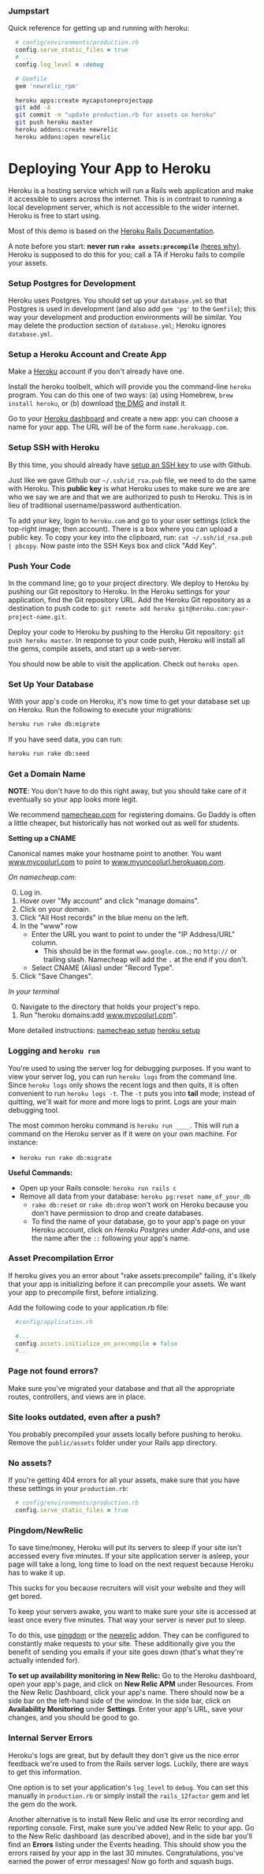 ### Jumpstart

Quick reference for getting up and running with heroku:

```ruby
  # config/environments/production.rb
  config.serve_static_files = true
  # ...
  config.log_level = :debug
```

```ruby
  # Gemfile
  gem 'newrelic_rpm'
```

```sh
  heroku apps:create mycapstoneprojectapp
  git add -A
  git commit -m "update production.rb for assets on heroku"
  git push heroku master
  heroku addons:create newrelic
  heroku addons:open newrelic
```

# Deploying Your App to Heroku

Heroku is a hosting service which will run a Rails web application and
make it accessible to users across the internet. This is in contrast
to running a local development server, which is not accessible to the
wider internet. Heroku is free to start using.

Most of this demo is based on the
[Heroku Rails Documentation][heroku-rails-docs].

A note before you start: **never run `rake
assets:precompile`** [(heres why)][asset-rails-doc]. Heroku is supposed
to do this for you; call a TA if Heroku fails to compile your assets.

[heroku-rails-docs]: https://devcenter.heroku.com/articles/rails3
[asset-rails-doc]: http://guides.rubyonrails.org/asset_pipeline.html#precompiling-assets

### Setup Postgres for Development

Heroku uses Postgres. You should set up your `database.yml` so that
Postgres is used in development (and also add `gem 'pg'` to the
`Gemfile`); this way your development and production environments will
be similar. You may delete the production section of `database.yml`;
Heroku ignores `database.yml`.

### Setup a Heroku Account and Create App

Make a [Heroku][heroku] account if you don't already have one.

Install the heroku toolbelt, which will provide you the command-line
`heroku` program. You can do this one of two ways: (a) using Homebrew,
`brew install heroku`, or (b) download [the DMG][toolbelt-dmg]
and install it.

Go to your [Heroku dashboard][heroku-dashboard] and create a new app:
you can choose a name for your app. The URL will be of the form
`name.herokuapp.com`.

[heroku]: https://www.heroku.com/
[toolbelt-dmg]: https://toolbelt.heroku.com/
[heroku-dashboard]: https://dashboard.heroku.com/apps

### Setup SSH with Heroku

By this time, you should already have
[setup an SSH key][generate-ssh-key] to use with Github.

Just like we gave Github our `~/.ssh/id_rsa.pub` file, we need to do
the same with Heroku. This **public key** is what Heroku uses to make
sure we are are who we say we are and that we are authorized to push
to Heroku. This is in lieu of traditional username/password
authentication.

To add your key, login to `heroku.com` and go to your user settings
(click the top-right image; then account). There is a box where you
can upload a public key. To copy your key into the clipboard, run:
`cat ~/.ssh/id_rsa.pub | pbcopy`. Now paste into the SSH Keys box and
click "Add Key".

[generate-ssh-key]: https://help.github.com/articles/generating-ssh-keys

### Push Your Code

In the command line; go to your project directory. We deploy to Heroku
by pushing our Git repository to Heroku. In the Heroku settings for
your application, find the Git repository URL. Add the Heroku Git
repository as a destination to push code to: `git remote add heroku
git@heroku.com:your-project-name.git`.

Deploy your code to Heroku by pushing to the Heroku Git repository:
`git push heroku master`. In response to your code push, Heroku will
install all the gems, compile assets, and start up a web-server.

You should now be able to visit the application. Check out `heroku
open`.

### Set Up Your Database

With your app's code on Heroku, it's now time to get your database
set up on Heroku. Run the following to execute your migrations:

```bash
heroku run rake db:migrate
```

If you have seed data, you can run:

```bash
heroku run rake db:seed
```

### Get a Domain Name

**NOTE**: You don't have to do this right away, but you should take
care of it eventually so your app looks more legit.

We recommend [namecheap.com][namecheap] for registering domains. Go
Daddy is often a little cheaper, but historically has not worked out as
well for students.

[namecheap]: http://www.namecheap.com/


**Setting up a CNAME**

Canonical names make your hostname point to another. You want
www.mycoolurl.com to point to www.myuncoolurl.herokuapp.com.


*On namecheap.com:*

0. Log in.
0. Hover over "My account" and click "manage domains".
0. Click on your domain.
0. Click "All Host records" in the blue menu on the left.
0. In the "www" row
    * Enter the URL you want to point to under the "IP Address/URL"
      column.
      * This should be in the format `www.google.com.`; no `http://` or
        trailing slash. Namecheap will add the `.` at the end if you
        don't.
    * Select CNAME (Alias) under "Record Type".
0. Click "Save Changes".


*In your terminal*

0. Navigate to the directory that holds your project's repo.
0. Run "heroku domains:add www.mycoolurl.com".

More detailed instructions:
[namecheap setup][namecheap-tutorial]
[heroku setup][heroku-tutorial]

[heroku-tutorial]: https://devcenter.heroku.com/articles/custom-domains
[namecheap-tutorial]: http://www.namecheap.com/support/knowledgebase/article.aspx/1031/2/

### Logging and `heroku run`

You're used to using the server log for debugging purposes. If you
want to view your server log, you can run `heroku logs` from the
command line. Since `heroku logs` only shows the recent logs and then
quits, it is often convenient to run `heroku logs -t`. The `-t` puts
you into **tail** mode; instead of quitting, we'll wait for more and
more logs to print. Logs are your main debugging tool.

The most common heroku command is `heroku run ____`. This will run a
command on the Heroku server as if it were on your own machine. For
instance:

* `heroku run rake db:migrate`

**Useful Commands:**

* Open up your Rails console: `heroku run rails c`
* Remove all data from your database: `heroku pg:reset name_of_your_db`
  * `rake db:reset` or `rake db:drop` won't work on Heroku because you don't
    have permission to drop and create databases.
  * To find the name of your database, go to your app's page on your
    Heroku account, click on *Heroku Postgres* under *Add-ons*, and use
    the name after the `::` following your app's name.

### Asset Precompilation Error

If heroku gives you an error about "rake assets:precompile" failing,
it's likely that your app is initializing before it can precompile your assets.
We want your app to precompile first, before intializing.

Add the following code to your application.rb file:

```ruby
  #config/application.rb

  #...
  config.assets.initialize_on_precompile = false
  #...
```

### Page not found errors?

Make sure you've migrated your database and that all the appropriate
routes, controllers, and views are in place.

### Site looks outdated, even after a push?

You probably precompiled your assets locally before pushing to heroku.
Remove the `public/assets` folder under your Rails app directory.

### No assets?

If you're getting 404 errors for all your assets, make sure that you
have these settings in your `production.rb`:

```ruby
  # config/environments/production.rb
  config.serve_static_files = true
```

### Pingdom/NewRelic

To save time/money, Heroku will put its servers to sleep if your site
isn't accessed every five minutes. If your site application server is
asleep, your page will take a long, long time to load on the next
request because Heroku has to wake it up.

This sucks for you because recruiters will visit your website and they
will get bored.

To keep your servers awake, you want to make sure your site is
accessed at least once every five minutes. That way your server is
never put to sleep.

To do this, use [pingdom][pingdom] or the [newrelic][newrelic]
addon. They can be configured to constantly make requests to your
site. These additionally give you the benefit of sending you emails if
your site goes down (that's what they're actually intended for).

[pingdom]: https://www.pingdom.com/free/
[newrelic]: https://addons.heroku.com/newrelic

**To set up availability monitoring in New Relic:**
Go to the Heroku dashboard, open your app's page, and click on **New Relic APM**
under Resources. From the New Relic Dashboard, click your app's name. There
should now be a side bar on the left-hand side of the window. In the side bar,
click on **Availability Monitoring** under **Settings**. Enter your app's URL,
save your changes, and you should be good to go.

### Internal Server Errors

Heroku's logs are great, but by default they don't give us the nice
error feedback we're used to from the Rails server logs. Luckily, there
are ways to get this information.

One option is to set your application's `log_level` to `debug`. You can
set this manually in `production.rb` or simply install the
`rails_12factor` gem and let the gem do the work.

Another alternative is to install New Relic and use its error recording
and reporting console. First, make sure you've added New Relic to your
app. Go to the New Relic dashboard (as described above), and in the side
bar you'll find an **Errors** listing under the Events heading. This
should show you the errors raised by your app in the last 30 minutes.
Congratulations, you've earned the power of error messages!  Now go
forth and squash bugs.
